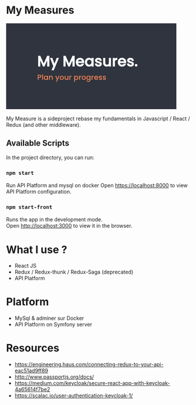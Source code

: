 # My Measures
![My Measure logo](./img.png)

My Measure is a sideproject rebase my fundamentals in Javascript / React / Redux (and other middleware).

## Available Scripts

In the project directory, you can run:

### `npm start`

Run API Platform and  mysql on docker
Open [https://localhost:8000](https://localhost:8000) to view API Platform configuration.

### `npm start-front`

Runs the app in the development mode.<br />
Open [http://localhost:3000](http://localhost:3000) to view it in the browser.



# What I use ?
- React JS
- Redux / Redux-thunk / Redux-Saga (deprecated)
- API Platform

# Platform
- MySql & adminer sur Docker
- API Platform on Symfony server

# Resources
- https://engineering.haus.com/connecting-redux-to-your-api-eac51ad9ff89
- http://www.passportjs.org/docs/
- https://medium.com/keycloak/secure-react-app-with-keycloak-4a65614f7be2
- https://scalac.io/user-authentication-keycloak-1/
